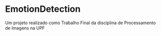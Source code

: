 # EmotionDetection

Um projeto realizado como Trabalho Final da disciplina de Processamento de Imagens na UPF
